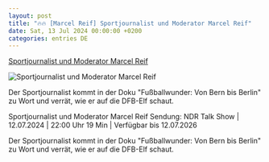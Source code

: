 ```yaml
---
layout: post
title: "🔥🔥 [Marcel Reif] Sportjournalist und Moderator Marcel Reif"
date: Sat, 13 Jul 2024 00:00:00 +0200
categories: entries DE
---
```

[Sportjournalist und Moderator Marcel Reif](https://www.ndr.de/fernsehen/sendungen/ndr_talk_show/Sportjournalist-und-Moderator-Marcel-Reif,ndrtalkshow8930.html)

![Sportjournalist und Moderator Marcel Reif](https://www.ndr.de/fernsehen/sendungen/ndr_talk_show/reif184_v-contentxl.jpg)

Der Sportjournalist kommt in der Doku "Fußballwunder: Von Bern bis Berlin" zu Wort und verrät, wie er auf die DFB-Elf schaut.

Sportjournalist und Moderator Marcel Reif Sendung: NDR Talk Show | 12.07.2024 | 22:00 Uhr 19 Min | Verfügbar bis 12.07.2026

Der Sportjournalist kommt in der Doku "Fußballwunder: Von Bern bis Berlin" zu Wort und verrät, wie er auf die DFB-Elf schaut.


